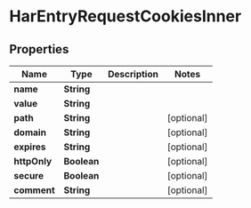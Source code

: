 

# HarEntryRequestCookiesInner


## Properties

| Name | Type | Description | Notes |
|------------ | ------------- | ------------- | -------------|
|**name** | **String** |  |  |
|**value** | **String** |  |  |
|**path** | **String** |  |  [optional] |
|**domain** | **String** |  |  [optional] |
|**expires** | **String** |  |  [optional] |
|**httpOnly** | **Boolean** |  |  [optional] |
|**secure** | **Boolean** |  |  [optional] |
|**comment** | **String** |  |  [optional] |



